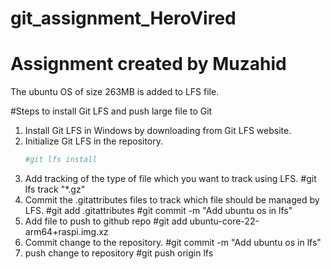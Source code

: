 # git_assignment_HeroVired
# Assignment created by Muzahid
The ubuntu OS of size 263MB is added to LFS file.

#Steps to install Git LFS and push large file to Git
1. Install Git LFS in Windows by downloading from Git LFS website.
2. Initialize Git LFS in the repository.
   ```bash
   #git lfs install
4. Add tracking of the type of file which you want to track using LFS.
   #git lfs track "*.gz"
5. Commit the .gitattributes files to track which file should be managed by LFS.
   #git add .gitattributes
   #git commit -m "Add ubuntu os in lfs"
6. Add file to push to github repo
   #git add ubuntu-core-22-arm64+raspi.img.xz
7. Commit change to the repository.
   #git commit -m "Add ubuntu os in lfs"
8. push change to repository
   #git push origin lfs
